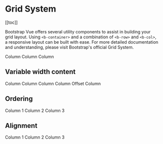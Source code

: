 # Grid System

<ClientOnly>
  <Teleport to=".bd-toc">

[[toc]]

  </Teleport>
</ClientOnly>

<div class="lead mb-5">

Bootstrap Vue offers several utility components to assist in building your grid layout.
Using `<b-container>` and a combination of `<b-row>` and `<b-col>`, a responsive layout can be built with ease.
For more detailed documentation and understanding, please visit Bootstrap's official Grid System.

</div>

<HighlightCard>
  <b-container>
    <b-row class="bd-example-row">
      <b-col>
        Column
      </b-col>
        <b-col>
        Column
      </b-col>
        <b-col>
        Column
      </b-col>
    </b-row>
  </b-container>
  <template #html>

```vue-html
<b-container>
  <b-row>
    <b-col>
      Column
    </b-col>
      <b-col>
      Column
    </b-col>
      <b-col>
      Column
    </b-col>
  </b-row>
</b-container>
```

  </template>
</HighlightCard>

## Variable width content

<HighlightCard>
  <b-container>
    <b-row class="bd-example-row">
      <b-col lg="6">
        Column
      </b-col>
      <b-col lg="6">
        Column
      </b-col>
      <b-col md="6" lg="3">
        Column
      </b-col>
      <b-col md="6" lg="9">
        Column
      </b-col>
      <b-col offset="3" md="6" lg="9">
        Offset Column
      </b-col>
    </b-row>
  </b-container>
  <template #html>

```vue-html
<b-container>
  <b-row>
    <b-col lg="6">
      Column
    </b-col>
    <b-col lg="6">
      Column
    </b-col>
    <b-col md="6" lg="3">
      Column
    </b-col>
    <b-col offset="3" md="6" lg="9">
      Offset Column
    </b-col>
  </b-row>
</b-container>
```

  </template>
</HighlightCard>

## Ordering

<HighlightCard>
  <b-container>
    <b-row class="bd-example-row">
      <b-col order="2" order-lg="3">
        Column 1
      </b-col>
        <b-col order="3" order-lg="2">
        Column 2
      </b-col >
        <b-col order="1" order-lg="1">
        Column 3
      </b-col>
    </b-row>
  </b-container>
  <template #html>

```vue-html
<b-container>
  <b-row>
    <b-col order="2" order-lg="3">
      Column 1
    </b-col>
      <b-col order="3" order-lg="2">
      Column 2
    </b-col >
      <b-col order="1" order-lg="1">
      Column 3
    </b-col>
  </b-row>
</b-container>
```

  </template>
</HighlightCard>

## Alignment

<HighlightCard>
  <b-container>
    <b-row class="bd-example-row" style="min-height: 10rem">
      <b-col alignSelf="center">
        Column 1
      </b-col>
        <b-col alignSelf="start">
        Column 2
      </b-col >
        <b-col alignSelf="end">
        Column 3
      </b-col>
    </b-row>
  </b-container>
  <template #html>

```vue-html
<b-container>
  <b-row>
    <b-col alignSelf="center">
      Column 1
    </b-col>
      <b-col alignSelf="start">
      Column 2
    </b-col >
      <b-col alignSelf="end">
      Column 3
    </b-col>
  </b-row>
</b-container>
```

  </template>
</HighlightCard>

<ComponentReference :data="data" />

<script setup lang="ts">
import {data} from '../../data/components/gridSystem.data'
import ComponentReference from '../../components/ComponentReference.vue'
import HighlightCard from '../../components/HighlightCard.vue'
import {BCard, BCardBody, BContainer, BRow, BCol, BImg} from 'bootstrap-vue-next'
</script>
